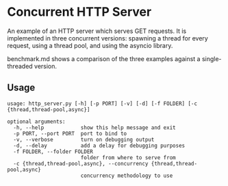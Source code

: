 # Concurrent HTTP Server

An example of an HTTP server which serves GET requests. It is implemented in three concurrent versions: spawning a thread for every request, using a thread pool, and using the asyncio library.

benchmark.md shows a comparison of the three examples against a single-threaded version.

## Usage
```
usage: http_server.py [-h] [-p PORT] [-v] [-d] [-f FOLDER] [-c {thread,thread-pool,async}]

optional arguments:
  -h, --help            show this help message and exit
  -p PORT, --port PORT  port to bind to
  -v, --verbose         turn on debugging output
  -d, --delay           add a delay for debugging purposes
  -f FOLDER, --folder FOLDER
                        folder from where to serve from
  -c {thread,thread-pool,async}, --concurrency {thread,thread-pool,async}
                        concurrency methodology to use
```